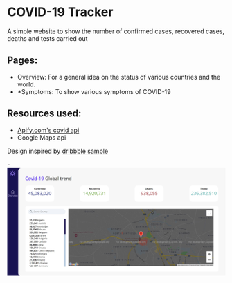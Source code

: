 # COVID-19 Tracker

A simple website to show the number of confirmed cases, recovered cases, deaths and tests carried out

## Pages:

- Overview: For a general idea on the status of various countries and the world.
- \*Symptoms: To show various symptoms of COVID-19

## Resources used:

- <a href='https://api.apify.com'>Apify.com's covid api</a>
- Google Maps api

Design inspired by <a href='https://dribbble.com/shots/10796247-Corona-Covid19-Situation-Live-Board'>dribbble sample<a/>

-![Website](./webpage.jpg)
